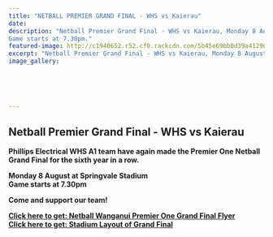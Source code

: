 ```yaml
---
title: "NETBALL PREMIER GRAND FINAL - WHS vs Kaierau"
date: 
description: "Netball Premier Grand Final - WHS vs Kaierau, Monday 8 August at Springvale Stadium
Game starts at 7.30pm."
featured-image: http://c1940652.r52.cf0.rackcdn.com/5b45e69bb8d39a4129000467/2016-netball-grand-final.gif
excerpt: "Netball Premier Grand Final - WHS vs Kaierau, Monday 8 August at Springvale Stadium. Game starts at 7.30pm."
image_gallery:
    
    
    
    
    
---
```


<h2><strong>Netball Premier Grand Final - WHS vs Kaierau</strong></h2>
<p><strong>Phillips Electrical WHS A1 team have again made the Premier One Netball Grand Final for the sixth year in a row. &nbsp;</strong></p>
<p><strong>Monday 8 August at Springvale Stadium<br />Game starts at 7.30pm</strong></p>
<p><strong>Come and support our team!</strong></p>
<p><strong><strong><a href="http://c1940652.r52.cf0.rackcdn.com/579aa123b8d39a2071000cbb/Grand-Finals-Flyer.pdf">Click here to get: Netball Wanganui Premier One Grand Final Flyer<br /></a></strong><strong><a href="http://c1940652.r52.cf0.rackcdn.com/579aa22aff2a7c38fb000cbd/Stadium-Layout---Grand-Final.pdf">Click here to get: Stadium Layout of Grand Final</a></strong></strong></p>

